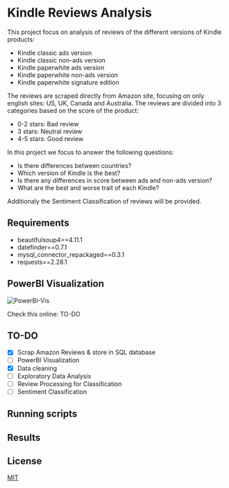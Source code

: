 # Kindle Reviews Analysis
This project focus on analysis of reviews of the different versions of Kindle products:
* Kindle classic ads version
* Kindle classic non-ads version
* Kindle paperwhite ads version
* Kindle paperwhite non-ads version
* Kindle paperwhite signature edition

The reviews are scraped directly from Amazon site, focusing on only english sites: US, UK, Canada and Australia.
The reviews are divided into 3 categories based on the score of the product:
* 0-2 stars: Bad review
* 3 stars: Neutral review
* 4-5 stars: Good review

In this project we focus to answer the following questions:
* Is there differences between countries?
* Which version of Kindle is the best?
* Is there any differences in score between ads and non-ads version?
* What are the best and worse trait of each Kindle?

Additionaly the Sentiment Classification of reviews will be provided.

## Requirements
* beautifulsoup4==4.11.1
* datefinder==0.7.1
* mysql_connector_repackaged==0.3.1
* requests==2.28.1

## PowerBI Visualization

![PowerBI-Vis]('./powerBI/powerBI_v00.png')

Check this online: TO-DO

## TO-DO
- [x] Scrap Amazon Reviews & store in SQL database
- [ ] PowerBI Visualization
- [x] Data cleaning
- [ ] Exploratory Data Analysis
- [ ] Review Processing for Classification
- [ ] Sentiment Classification
## Running scripts

## Results 

## License

[MIT](https://choosealicense.com/licenses/mit/)
